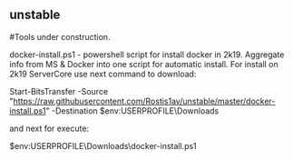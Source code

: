 ## unstable
#Tools under construction.

docker-install.ps1 - powershell script for install docker in 2k19. Aggregate info from MS & Docker into one script for automatic install.
For install on 2k19 ServerCore use next command to download:

Start-BitsTransfer -Source "https://raw.githubusercontent.com/Rostis1av/unstable/master/docker-install.ps1" -Destination $env:USERPROFILE\Downloads

and next for execute:

$env:USERPROFILE\Downloads\docker-install.ps1
